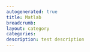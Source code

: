 ```yaml
---
autogenerated: true
title: Matlab
breadcrumb: 
layout: category
categories: 
description: test description
---
```


